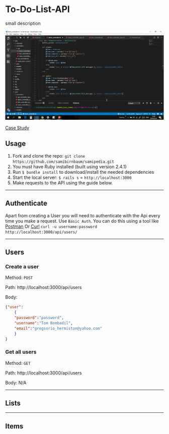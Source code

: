 # To-Do-List-API

small description

![Snapshot](app/assets/images/snapshot.png)

[Case Study](https://samibirnbaum.com/portfolio/samipedia.html)

## Usage

1. Fork and clone the repo: `git clone https://github.com/samibirnbaum/samipedia.git`
2. You must have Ruby installed (built using version 2.4.1)
3. Run `$ bundle install` to download/install the needed dependencies
4. Start the local server: `$ rails s` = `http://localhost:3000`
5. Make requests to the API using the guide below.

<hr>

## Authenticate
Apart from creating a User you will need to authenticate with the Api every time you make a request.
Use `Basic Auth`. 
You can do this using a tool like [Postman](https://www.getpostman.com/)
Or [Curl](https://curl.haxx.se/) `curl -u username:password http://localhost:3000/api/users/`

<hr>

## Users
### Create a user
Method: `POST`

Path: http://localhost:3000/api/users

Body:
```json
{"user":
	{
	"password":"password",
	"username":"Tom Bombadil",
	"email":"gregsorio_hermiston@yahoo.com"
	}
}
```

### Get all users
Method: `GET`

Path: http://localhost:3000/api/users

Body: N/A

<hr>

## Lists

<hr>

## Items